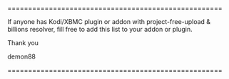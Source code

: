 ====================================================

If anyone has Kodi/XBMC plugin or addon with project-free-upload & billions resolver, fill free to add this list to your addon or plugin.

Thank you

demon88

====================================================
